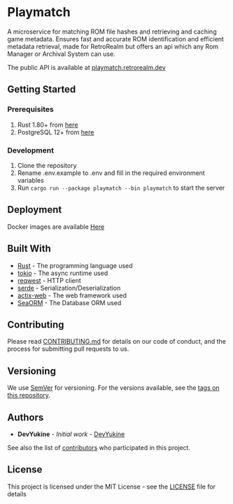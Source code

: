 # Playmatch

A microservice for matching ROM file hashes and retrieving and caching game metadata. Ensures fast and accurate ROM
identification
and efficient metadata retrieval, made for RetroRealm but offers an api which any Rom Manager or Archival System can
use.

The public API is available at [playmatch.retrorealm.dev](https://playmatch.retrorealm.dev/swagger-ui/)

## Getting Started

### Prerequisites

1. Rust 1.80+ from [here](https://www.rust-lang.org/tools/install)
2. PostgreSQL 12+ from [here](https://www.postgresql.org/download/)

### Development

1. Clone the repository
2. Rename .env.example to .env and fill in the required environment variables
3. Run `cargo run --package playmatch --bin playmatch` to start the server

## Deployment

Docker images are available [Here](https://github.com/RetroRealm/playmatch/pkgs/container/playmatch)

## Built With

* [Rust](https://www.rust-lang.org/) - The programming language used
* [tokio](https://tokio.rs/) - The async runtime used
* [reqwest](https://github.com/seanmonstar/reqwest) - HTTP client
* [serde](https://serde.rs/) - Serialization/Deserialization
* [actix-web](https://github.com/actix/actix-web) - The web framework used
* [SeaORM](https://www.sea-ql.org/SeaORM/) - The Database ORM used

## Contributing

Please read [CONTRIBUTING.md](https://gist.github.com/PurpleBooth/b24679402957c63ec426) for details on our code of
conduct, and the process for submitting pull requests to us.

## Versioning

We use [SemVer](http://semver.org/) for versioning. For the versions available, see
the [tags on this repository](https://github.com/RetroRealm/playmatch/tags).

## Authors

* **DevYukine** - *Initial work* - [DevYukine](https://github.com/DevYukine)

See also the list of [contributors](https://github.com/RetroRealm/playmatch/contributors) who participated in this
project.

## License

This project is licensed under the MIT License - see the [LICENSE](LICENSE) file for details
